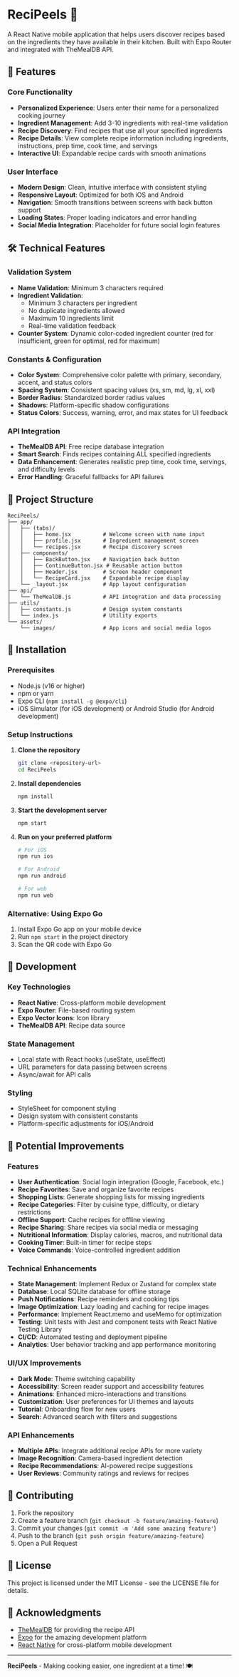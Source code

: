 # ReciPeels 🍳

A React Native mobile application that helps users discover recipes based on the ingredients they have available in their kitchen. Built with Expo Router and integrated with TheMealDB API.

## 📱 Features

### Core Functionality
- **Personalized Experience**: Users enter their name for a personalized cooking journey
- **Ingredient Management**: Add 3-10 ingredients with real-time validation
- **Recipe Discovery**: Find recipes that use all your specified ingredients
- **Recipe Details**: View complete recipe information including ingredients, instructions, prep time, cook time, and servings
- **Interactive UI**: Expandable recipe cards with smooth animations

### User Interface
- **Modern Design**: Clean, intuitive interface with consistent styling
- **Responsive Layout**: Optimized for both iOS and Android
- **Navigation**: Smooth transitions between screens with back button support
- **Loading States**: Proper loading indicators and error handling
- **Social Media Integration**: Placeholder for future social login features

## 🛠️ Technical Features

### Validation System
- **Name Validation**: Minimum 3 characters required
- **Ingredient Validation**: 
  - Minimum 3 characters per ingredient
  - No duplicate ingredients allowed
  - Maximum 10 ingredients limit
  - Real-time validation feedback
- **Counter System**: Dynamic color-coded ingredient counter (red for insufficient, green for optimal, red for maximum)

### Constants & Configuration
- **Color System**: Comprehensive color palette with primary, secondary, accent, and status colors
- **Spacing System**: Consistent spacing values (xs, sm, md, lg, xl, xxl)
- **Border Radius**: Standardized border radius values
- **Shadows**: Platform-specific shadow configurations
- **Status Colors**: Success, warning, error, and max states for UI feedback

### API Integration
- **TheMealDB API**: Free recipe database integration
- **Smart Search**: Finds recipes containing ALL specified ingredients
- **Data Enhancement**: Generates realistic prep time, cook time, servings, and difficulty levels
- **Error Handling**: Graceful fallbacks for API failures

## 📁 Project Structure

```
ReciPeels/
├── app/
│   ├── (tabs)/
│   │   ├── home.jsx          # Welcome screen with name input
│   │   ├── profile.jsx       # Ingredient management screen
│   │   └── recipes.jsx       # Recipe discovery screen
│   ├── components/
│   │   ├── BackButton.jsx    # Navigation back button
│   │   ├── ContinueButton.jsx # Reusable action button
│   │   ├── Header.jsx        # Screen header component
│   │   └── RecipeCard.jsx    # Expandable recipe display
│   └── _layout.jsx           # App layout configuration
├── api/
│   └── TheMealDB.js          # API integration and data processing
├── utils/
│   ├── constants.js          # Design system constants
│   └── index.js              # Utility exports
└── assets/
    └── images/               # App icons and social media logos
```

## 🚀 Installation

### Prerequisites
- Node.js (v16 or higher)
- npm or yarn
- Expo CLI (`npm install -g @expo/cli`)
- iOS Simulator (for iOS development) or Android Studio (for Android development)

### Setup Instructions

1. **Clone the repository**
   ```bash
   git clone <repository-url>
   cd ReciPeels
   ```

2. **Install dependencies**
   ```bash
   npm install
   ```

3. **Start the development server**
   ```bash
   npm start
   ```

4. **Run on your preferred platform**
   ```bash
   # For iOS
   npm run ios
   
   # For Android
   npm run android
   
   # For web
   npm run web
   ```

### Alternative: Using Expo Go
1. Install Expo Go app on your mobile device
2. Run `npm start` in the project directory
3. Scan the QR code with Expo Go

## 🔧 Development

### Key Technologies
- **React Native**: Cross-platform mobile development
- **Expo Router**: File-based routing system
- **Expo Vector Icons**: Icon library
- **TheMealDB API**: Recipe data source

### State Management
- Local state with React hooks (useState, useEffect)
- URL parameters for data passing between screens
- Async/await for API calls

### Styling
- StyleSheet for component styling
- Design system with consistent constants
- Platform-specific adjustments for iOS/Android

## 🎯 Potential Improvements

### Features
- **User Authentication**: Social login integration (Google, Facebook, etc.)
- **Recipe Favorites**: Save and organize favorite recipes
- **Shopping Lists**: Generate shopping lists for missing ingredients
- **Recipe Categories**: Filter by cuisine type, difficulty, or dietary restrictions
- **Offline Support**: Cache recipes for offline viewing
- **Recipe Sharing**: Share recipes via social media or messaging
- **Nutritional Information**: Display calories, macros, and nutritional data
- **Cooking Timer**: Built-in timer for recipe steps
- **Voice Commands**: Voice-controlled ingredient addition

### Technical Enhancements
- **State Management**: Implement Redux or Zustand for complex state
- **Database**: Local SQLite database for offline storage
- **Push Notifications**: Recipe reminders and cooking tips
- **Image Optimization**: Lazy loading and caching for recipe images
- **Performance**: Implement React.memo and useMemo for optimization
- **Testing**: Unit tests with Jest and component tests with React Native Testing Library
- **CI/CD**: Automated testing and deployment pipeline
- **Analytics**: User behavior tracking and app performance monitoring

### UI/UX Improvements
- **Dark Mode**: Theme switching capability
- **Accessibility**: Screen reader support and accessibility features
- **Animations**: Enhanced micro-interactions and transitions
- **Customization**: User preferences for UI themes and layouts
- **Tutorial**: Onboarding flow for new users
- **Search**: Advanced search with filters and suggestions

### API Enhancements
- **Multiple APIs**: Integrate additional recipe APIs for more variety
- **Image Recognition**: Camera-based ingredient detection
- **Recipe Recommendations**: AI-powered recipe suggestions
- **User Reviews**: Community ratings and reviews for recipes

## 🤝 Contributing

1. Fork the repository
2. Create a feature branch (`git checkout -b feature/amazing-feature`)
3. Commit your changes (`git commit -m 'Add some amazing feature'`)
4. Push to the branch (`git push origin feature/amazing-feature`)
5. Open a Pull Request

## 📄 License

This project is licensed under the MIT License - see the LICENSE file for details.

## 🙏 Acknowledgments

- [TheMealDB](https://www.themealdb.com/) for providing the recipe API
- [Expo](https://expo.dev/) for the amazing development platform
- [React Native](https://reactnative.dev/) for cross-platform mobile development

---

**ReciPeels** - Making cooking easier, one ingredient at a time! 🍽️

